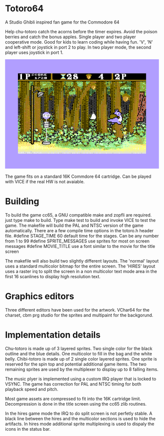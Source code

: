 # Totoro64
A Studio Ghibli inspired fan game for the Commodore 64

Help chu-totoro catch the acorns before the timer expires.
Avoid the poison berries and catch the bonus apples.
Single player and two player cooperative mode.
Good for kids to learn coding while having fun.
'V', 'N' and left-shift or joystick in port 2 to play.
In two player mode, the second player uses joystick in port 1.

<img alt="totoro64 screenshot" src="screenshot.png" width="700">

The game fits on a standard 16K Commdore 64 cartridge.
Can be played with VICE if the real HW is not avaiable.

# Building
To build the game cc65, a GNU compatible make and zopfli are required.
just type make to build.
Type make test to build and invoke VICE to test the game.
The makefile will build the PAL and NTSC version of the game automatically.
There are a few compile time options in the totoro.h header file.
#define STAGE_TIME 60
default time for the stages. Can be any number from 1 to 99
#define SPRITE_MESSAGES
use sprites for most on screen messages 
#define MOVIE_TITLE
use a font similar to the movie for the title screen

The makefile will also build two slightly different layouts.
The 'normal' layout uses a standard multicolor bitmap for the
entire screen. The 'HIRES' layout uses a raster irq to split
the screen in a non multicolor text mode area in the first
16 scanlines to display high resolution text.

# Graphics editors
Three different editors have been used for the artwork.
VChar64 for the charset, cbm prg studio for the sprites and
multipaint for the backgorund.

# Implementation details
Chu-totoro is made up of 3 layered sprites. Two single color for the black outline and the blue details. One multicolor to fill in the bag and the white belly.
Chibi-totoro is made up of 2 single color layered sprites.
One sprite is reserved for the spin top and potential additional game items.
The two remaining sprites are used by the multiplexer to display up to 8 falling items.

The music plyer is implemented using a custom IRQ player that is locked to VSYNC. The game has correction for PAL and NTSC timing for both playback speed and pitch.

Most game assets are compressed to fit into the 16K cartridge limit. Decompression is done in the title screen using the cc65 zlib routines.

In the hires game mode the IRQ to do split screen is not perfetly stable. A black line between the hires and the multicolor sections is used to hide the artifacts. In hires mode additional sprite multiplexing is used to dispaly the icons in the status bar.
